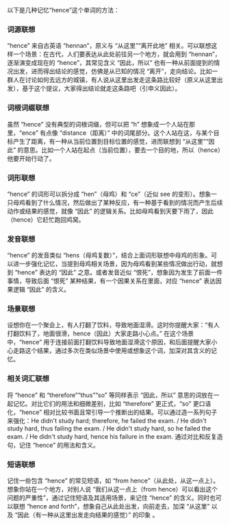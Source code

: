 以下是几种记忆“hence”这个单词的方法：

### 词源联想
“hence” 来自古英语 “hennan”，原义与 “从这里”“离开此地” 相关。可以联想这样一个场景：在古代，人们要表达从此处前往另一个地方，就会用到 “hennan”，逐渐演变成现在的 “hence”，其常见含义 “因此，所以” 也有一种从前面提到的情况出发，进而得出结论的感觉，仿佛是从已知的情况 “离开”，走向结论。比如一群人在讨论如何去远方的城镇，有人说从这里出发走这条路比较好（原义从这里出发），基于这个提议，大家得出结论就走这条路吧（引申义因此）。 

### 词根词缀联想
虽然 “hence” 没有典型的词根词缀，但可以把 “h” 想象成一个人站在那里，“ence” 有点像 “distance（距离）” 中的词尾部分。这个人站在这，与某个目标产生了距离，有一种从当前位置到目标位置的感觉，进而联想到 “从这里”“因此” 的意思。比如一个人站在起点（当前位置），要去一个目的地，所以（hence）他要开始行动了。 

### 词形联想
“hence” 的词形可以拆分成 “hen”（母鸡）和 “ce”（近似 see 的变形）。想象一只母鸡看到了什么情况，然后做出了某种反应，有一种基于看到的情况而产生后续动作或结果的感觉，就像 “因此” 的逻辑关系。比如母鸡看到天要下雨了，因此（hence）它赶忙跑回鸡窝。 

### 发音联想
“hence” 的发音类似 “hens（母鸡复数）”，结合上面词形联想中母鸡的形象。可以进一步强化记忆，当提到母鸡相关场景，因为母鸡看到某些情况做出行动，就想到 “hence” 表达的 “因此” 之意。或者发音近似 “恨死”，想象因为发生了前面一件事情，导致后面 “恨死” 某种结果，有一个因果关系在里面，对应 “hence” 表达因果逻辑 “因此” 的含义。 

### 场景联想
设想你在一个聚会上，有人打翻了饮料，导致地面湿滑。这时你提醒大家：“有人打翻饮料了，地面很滑，hence（因此）大家走路小心点。” 在这个场景中，“hence” 用于连接前面打翻饮料导致地面湿滑这个原因，和后面提醒大家小心走路这个结果，通过多次在类似场景中使用或想象这个词，加深对其含义的记忆。 

### 相关词汇联想
将 “hence” 和 “therefore”“thus”“so” 等同样表示 “因此，所以” 意思的词放在一起记忆。对比它们的用法和细微差别，比如 “therefore” 更正式，“so” 更口语化，“hence” 相对比较书面且常引导一个推断出的结果。可以通过造一系列句子来强化：He didn't study hard; therefore, he failed the exam. / He didn't study hard, thus failing the exam. / He didn't study hard, so he failed the exam. / He didn't study hard, hence his failure in the exam. 通过对比和反复造句，记住 “hence” 的用法和含义。 

### 短语联想
记住一些包含 “hence” 的常见短语，如 “from hence”（从此处，从这一点上）。想象你站在一个地方，对别人说 “我们从这一点上（from hence）可以看出这个问题的严重性”，通过记住短语及其适用场景，来记住 “hence” 的含义。同时也可以联想 “hence and forth”，想象自己从此处出发，向前走去，加深 “从这里” 以及 “因此（有一种从这里出发走向结果的感觉）” 的印象 。 